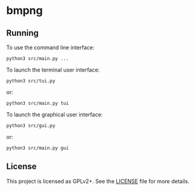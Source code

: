 # bmpng

## Running

To use the command line interface:

```
python3 src/main.py ...
```

To launch the terminal user interface:

```
python3 src/tui.py
```

or:

```
python3 src/main.py tui
```

To launch the graphical user interface:

```
python3 src/gui.py
```

or:

```
python3 src/main.py gui
```

## License

This project is licensed as GPLv2+. See the [LICENSE](/LICENSE) file for more details.
